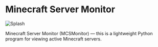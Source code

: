 # Minecraft Server Monitor

![Splash](http://url/to/img.png)

Minecraft Server Monitor (MCSMonitor) — this is a lightweight Python program for viewing active Minecraft servers.
